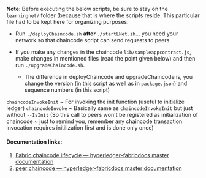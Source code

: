 **Note**: Before executing the below scripts, be sure to stay on the `learningnet/` folder (because that is where the scripts reside. This particular file had to be kept here for organizing purposes.  
- Run `./deployChaincode.sh` **after** `./startLNet.sh`... you need your network so that chaincode script can send requests to peers.

- If you make any changes in the chaincode `lib/sampleappcontract.js`, make changes in mentioned files (read the point given below) and then run `./upgradeChaincode.sh`.
    - The difference in deployChaincode and upgradeChaincode is, you change the version (in this script as well as in `package.json`) and sequence numbers (in this script) 

`chaincodeInvokeInit` ~ For invoking the init function (useful to initialize ledger)
`chaincodeInvoke` ~ Basically same as `chaincodeInvokeInit` but just without `--IsInit` (So this call to peers won't be registered as initialization of chaincode ~ just to remind you, remember any chaincode transaction invocation requires initilization first and is done only once)

#### Documentation links:
1. [Fabric chaincode lifecycle — hyperledger-fabricdocs master documentation](https://hyperledger-fabric.readthedocs.io/en/release-2.0/chaincode_lifecycle.html#step-three-approve-a-chaincode-definition-for-your-organization)
2. [peer chaincode — hyperledger-fabricdocs master documentation](https://hyperledger-fabric.readthedocs.io/en/latest/commands/peerchaincode.html#flags)
